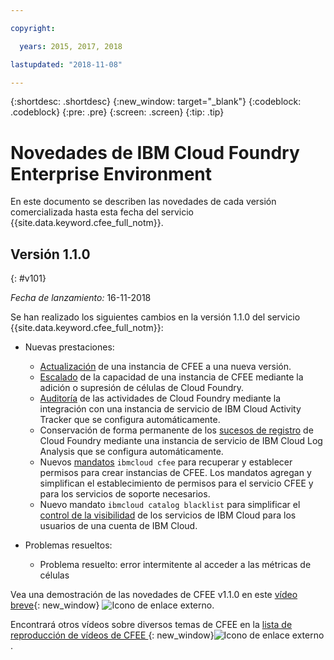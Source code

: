 ```yaml
---

copyright:

  years: 2015, 2017, 2018

lastupdated: "2018-11-08"

---
```


{:shortdesc: .shortdesc}
{:new_window: target="_blank"}
{:codeblock: .codeblock}
{:pre: .pre}
{:screen: .screen}
{:tip: .tip}

# Novedades de IBM Cloud Foundry Enterprise Environment

En este documento se describen las novedades de cada versión comercializada hasta esta fecha del servicio {{site.data.keyword.cfee_full_notm}}.

## Versión 1.1.0
{: #v101}

_Fecha de lanzamiento:_ 16-11-2018

Se han realizado los siguientes cambios en la versión 1.1.0 del servicio {{site.data.keyword.cfee_full_notm}}:

* Nuevas prestaciones:
   * [Actualización](https://console.bluemix.net/docs/cloud-foundry/updating-scaling.html#update-scale#update) de una instancia de CFEE a una nueva versión.
   * [Escalado](https://console.bluemix.net/docs/cloud-foundry/updating-scaling.html#update-scale#scale) de la capacidad de una instancia de CFEE mediante la adición o supresión de células de Cloud Foundry.
   * [Auditoría](https://console.bluemix.net/docs/cloud-foundry/auditing-logging.html#auditing-logging#auditing) de las actividades de Cloud Foundry mediante la integración con una instancia de servicio de IBM Cloud Activity Tracker que se configura automáticamente.
   * Conservación de forma permanente de los [sucesos de registro](https://console.bluemix.net/docs/cloud-foundry/auditing-logging.html#auditing-logging#logging) de Cloud Foundry mediante una instancia de servicio de IBM Cloud Log Analysis que se configura automáticamente.
   * Nuevos [mandatos](https://console.bluemix.net/docs/cloud-foundry/permissions.html#permissions#permcli-creating) `ibmcloud cfee` para recuperar y establecer permisos para crear instancias de CFEE. Los mandatos agregan y simplifican el establecimiento de permisos para el servicio CFEE y para los servicios de soporte necesarios.
   * Nuevo mandato `ibmcloud catalog blacklist` para simplificar el [control de la visibilidad](https://console.bluemix.net/docs/cloud-foundry/add-serv-inst.html#workingwith-services#service_visibility) de los servicios de IBM Cloud para los usuarios de una cuenta de IBM Cloud.

* Problemas resueltos:
   *  Problema resuelto: error intermitente al acceder a las métricas de células
   
Vea una demostración de las novedades de CFEE v1.1.0 en este [vídeo breve](https://ibm.biz/CFEE-V110){: new_window} ![Icono de enlace externo](../icons/launch-glyph.svg "Icono de enlace externo").

Encontrará otros vídeos sobre diversos temas de CFEE en la [ lista de reproducción de vídeos de CFEE ](https://ibm.biz/CFEE-Playlist){: new_window}![Icono de enlace externo](../icons/launch-glyph.svg "Icono de enlace externo").

